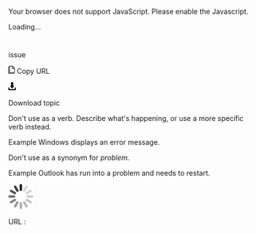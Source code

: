 Your browser does not support JavaScript. Please enable the Javascript.

Loading...

# 

issue

![Copy URL](media/issue/Copy.png)
Copy URL

![Download](media/issue/Download.png)

Download topic

Don't use as a verb. Describe what's happening, or use a more specific verb instead.

Example Windows displays an error message. 

Don't use as a synonym for *problem.*

Example Outlook has run into a problem and needs to restart. 

![In progress](media/issue/activity-large.gif)

URL :
